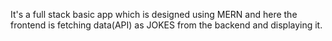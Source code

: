 It's a full stack basic app which is designed using MERN and here the frontend is fetching data(API) as JOKES from the backend and displaying it.

